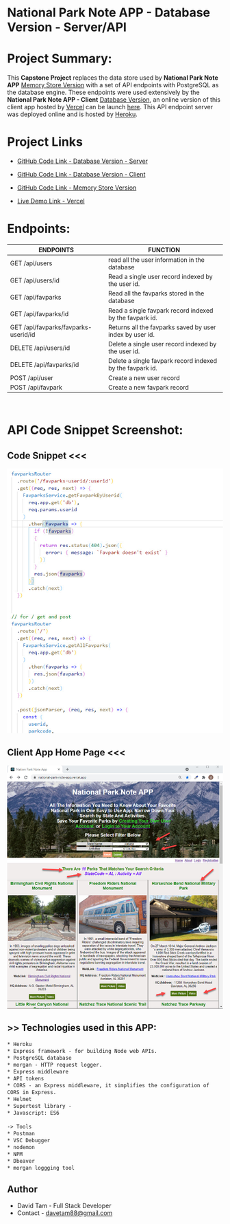 # National Park Note APP - Database Version - Server/API


# Project Summary:

This <b>Capstone Project</b> replaces the data store used by <b>National Park Note APP</b> [Memory Store Version](https://github.com/davetam88/National-Park-Note-App) with a set of API endpoints with PostgreSQL as the database engine. These endpoints were used extensively by the  <b>National Park Note APP - Client</b> [Database Version](https://github.com/davetam88/Nation-Park-Note-App-Client), an online version of this client app hosted by [Vercel](https://vercel.com) can be launch [here](https://national-park-note-app-client.vercel.app/). This API endpoint server was deployed online and is hosted by [Heroku](https://heroku.com).




# Project Links
- [GitHub Code Link - Database Version - Server](https://github.com/davetam88/Nation-Park-Note-App-Server)

- [GitHub Code Link - Database Version - Client](https://github.com/davetam88/Nation-Park-Note-App-Client)

- [GitHub Code Link - Memory Store Version](https://github.com/davetam88/National-Park-Note-App)

- [Live Demo Link - Vercel](https://national-park-note-app-client.vercel.app/)


# Endpoints:
  ENDPOINTS                     | FUNCTION
  ------------------------------|----------------------------------------------------------
  GET /api/users                | read all the user information in the database
  GET /api/users/id             | Read a single user record indexed by the user id.
  GET /api/favparks             | Read all the favparks stored in the database
  GET /api/favparks/id          | Read a single favpark record indexed by the favpark id.
  GET /api/favparks/favparks-userid/id | Returns all the favparks saved by user index by user id.
  DELETE /api/users/id          | Delete a single user record indexed by the user id.
  DELETE /api/favparks/id       | Delete a single favpark record indexed by the favpark id.
  POST /api/user                | Create a new user record
  POST /api/favpark             | Create a new favpark record
<br>

# API Code Snippet Screenshot:

## Code Snippet <<<
![Favpark Router Code Snippet](images/router-code-screen-shot.jpg)

## Client App Home Page <<<
![home_page](images/home_page.jpg)


## >> Technologies used in this APP:
```
* Heroku 
* Express framework - for building Node web APIs.
* PostgreSQL database
* morgan - HTTP request logger.
* Express middleware
* API tokens
* CORS - an Express middleware, it simplifies the configuration of CORS in Express.
* Helmet
* Supertest library - 
* Javascript: ES6

-> Tools
* Postman
* VSC Debugger
* nodemon 
* NPM
* Dbeaver
* morgan loggging tool
```

## Author

* David Tam - Full Stack Developer
* Contact - <davetam88@gmail.com> 


